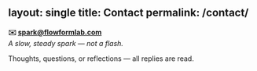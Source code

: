 layout: single
title: Contact
permalink: /contact/
---

**✉️ spark@flowformlab.com**  
_A slow, steady spark — not a flash._

Thoughts, questions, or reflections — all replies are read.
